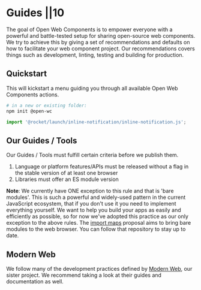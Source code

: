 # Guides ||10

The goal of Open Web Components is to empower everyone with a powerful and battle-tested setup for sharing open-source web components. We try to achieve this by giving a set of recommendations and defaults on how to facilitate your web component project. Our recommendations covers things such as development, linting, testing and building for production.

## Quickstart

This will kickstart a menu guiding you through all available Open Web Components actions.

```bash
# in a new or existing folder:
npm init @open-wc
```

```js script
import '@rocket/launch/inline-notification/inline-notification.js';
```

## Our Guides / Tools

Our Guides / Tools must fulfill certain criteria before we publish them.

1. Language or platform features/APIs must be released without a flag in the stable version of at least one browser
1. Libraries must offer an ES module version

**Note**: <a id="bare-specifiers"></a>We currently have ONE exception to this rule and that is 'bare modules'.
This is such a powerful and widely-used pattern in the current JavaScript ecosystem, that if you don't use it you need to implement everything yourself.
We want to help you build your apps as easily and efficiently as possible, so for now we've adopted this practice as our only exception to the above rules.
The [import maps](https://github.com/WICG/import-maps) proposal aims to bring bare modules to the web browser. You can follow that repository to stay up to date.

## Modern Web

We follow many of the development practices defined by [Modern Web](http://modern-web.dev/), our sister project. We recommend taking a look at their guides and documentation as well.
